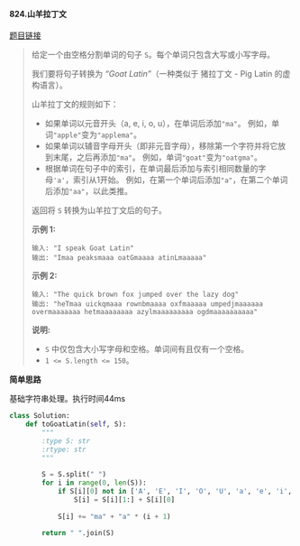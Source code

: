 #### 824.山羊拉丁文
[题目链接](https://leetcode-cn.com/problems/goat-latin/)
> 给定一个由空格分割单词的句子 `S`。每个单词只包含大写或小写字母。
>
> 我们要将句子转换为 *“Goat Latin”*（一种类似于 猪拉丁文 - Pig Latin 的虚构语言）。
>
> 山羊拉丁文的规则如下：
>
> - 如果单词以元音开头（a, e, i, o, u），在单词后添加`"ma"`。
>   例如，单词`"apple"`变为`"applema"`。
> - 如果单词以辅音字母开头（即非元音字母），移除第一个字符并将它放到末尾，之后再添加`"ma"`。
>   例如，单词`"goat"`变为`"oatgma"`。
> - 根据单词在句子中的索引，在单词最后添加与索引相同数量的字母`'a'`，索引从1开始。
>   例如，在第一个单词后添加`"a"`，在第二个单词后添加`"aa"`，以此类推。
>
> 返回将 `S` 转换为山羊拉丁文后的句子。
>
> **示例 1:**
>
> ```
> 输入: "I speak Goat Latin"
> 输出: "Imaa peaksmaaa oatGmaaaa atinLmaaaaa"
> ```
>
> **示例 2:**
>
> ```
> 输入: "The quick brown fox jumped over the lazy dog"
> 输出: "heTmaa uickqmaaa rownbmaaaa oxfmaaaaa umpedjmaaaaaa overmaaaaaaa hetmaaaaaaaa azylmaaaaaaaaa ogdmaaaaaaaaaa"
> ```
>
> **说明:**
>
> - `S` 中仅包含大小写字母和空格。单词间有且仅有一个空格。
> - `1 <= S.length <= 150`。

**简单思路**

基础字符串处理。执行时间44ms

```python
class Solution:
    def toGoatLatin(self, S):
        """
        :type S: str
        :rtype: str
        """
        
        S = S.split(" ")
        for i in range(0, len(S)):
            if S[i][0] not in ['A', 'E', 'I', 'O', 'U', 'a', 'e', 'i', 'o', 'u']:
                S[i] = S[i][1:] + S[i][0]
                
            S[i] += "ma" + "a" * (i + 1)
        
        return " ".join(S)
```

